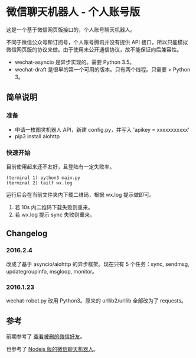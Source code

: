 # 微信聊天机器人 - 个人账号版

这是一个基于微信网页版接口的，个人账号聊天机器人。

不同于微信公众号和订阅号，个人账号腾讯并没有提供 API 接口，所以只能模拟微信网页版的协议来做。由于使用未公开通信协议，故不能保证向后兼容性。

* wechat-asyncio 是异步实现的。需要 Python 3.5。
* wechat-draft 是很早的第一个可用的版本。只有两个线程。只需要 > Python 3。

## 简单说明

### 准备

* 申请一枚图灵机器人 API，新建 config.py，并写入 'apikey = xxxxxxxxxxx'
* pip3 install aiohttp

### 快速开始

目前使用起来还不友好，且登陆有一定失败率。

    (terminal 1) python3 main.py 
    (terminal 2) tailf wx.log

运行后会在当前文件夹内下载二维码，根据 wx.log 提示做即可。

1. 若 10s 内二维码下载失败则重来。
2. 若 wx.log 提示 sync 失败则重来。

## Changelog

### 2016.2.4

改成了基于 asyncio/aiohttp 的异步框架。现在只有 5 个任务：sync, sendmsg, updategroupinfo, msgloop, monitor。

### 2016.1.23

wechat-robot.py 改用 Python3。原来的 urllib2/urllib 全部改为了 requests。


## 参考

前期参考了 [查看被删的微信好友](https://github.com/0x5e/wechat-deleted-friends)。

也参考了 [Nodejs 版的微信聊天机器人](https://github.com/HalfdogStudio/wechat-user-bot)。
